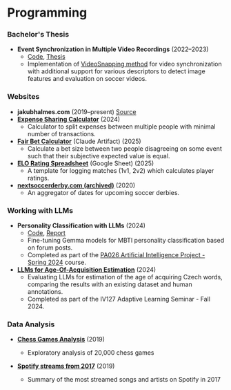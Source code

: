 # Programming

### Bachelor's Thesis
* **Event Synchronization in Multiple Video Recordings** (2022–2023)
    * [Code](https://github.com/jac08h/EventSynchronizationInMultipleVideoRecordings), [Thesis](https://is.muni.cz/th/cyoc1/thesis.pdf)
    * Implementation of [VideoSnapping method](https://studios.disneyresearch.com/wp-content/uploads/2019/03/VideoSnapping-Interactive-Synchronization-of-Multiple-Videos-1.pdf) for video synchronization with additional support for various descriptors to detect image features and evaluation on soccer videos.
    
### Websites
* **jakubhalmes.com** (2019–present) [Source](https://github.com/jac08h/jac08h.github.io)
* **[Expense Sharing Calculator](/expenses)** (2024)
    * Calculator to split expenses between multiple people with minimal number of transactions.
* **[Fair Bet Calculator](https://claude.site/artifacts/73c60e30-0d03-42a4-a513-08cee1f77f3b)** (Claude Artifact) (2025)
    * Calculate a bet size between two people disagreeing on some event such that their subjective expected value is equal.
* **[ELO Rating Spreadsheet](https://docs.google.com/spreadsheets/d/1jKr7s25eHw5f0cF3uzbSaOR4m9I73-bgRrzjEVUeSW8/edit?usp=sharing)** (Google Sheet) (2025)
    * A template for logging matches (1v1, 2v2) which calculates player ratings.
* **[nextsoccerderby.com (archived)](https://web.archive.org/web/20211219044408/http://www.nextsoccerderby.com/)** (2020)
    * An aggregator of dates for upcoming soccer derbies.


### Working with LLMs
* **Personality Classification with LLMs** (2024)
    * [Code](https://github.com/jac08h/PersonalityClassificationWithLLMs), [Report](https://github.com/jac08h/PersonalityClassificationWithLLMs/blob/main/report.pdf)
    * Fine-tuning Gemma models for MBTI personality classification based on forum posts.
    * Completed as part of the [PA026 Artificial Intelligence Project - Spring 2024](https://nlp.fi.muni.cz/aiproject/) course.
* **[LLMs for Age-Of-Acquisition Estimation](https://jakubhalmes.substack.com/p/can-llms-predict-when-we-learn-different)** (2024)
    * Evaluating LLMs for estimation of the age of acquiring Czech words, comparing the results with an existing dataset and human annotations.
    * Completed as part of the IV127 Adaptive Learning Seminar - Fall 2024.

### Data Analysis
* **[Chess Games Analysis](https://www.kaggle.com/jac08h/chess-games-analysis)** (2019)
    * Exploratory analysis of 20,000 chess games

* **[Spotify streams from 2017](https://www.kaggle.com/jac08h/spotify-streams-in-2017)** (2019)
    * Summary of the most streamed songs and artists on Spotify in 2017
